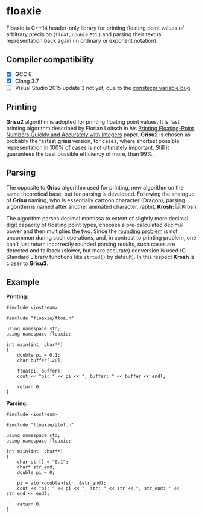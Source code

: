 floaxie
=======
Floaxie is C++14 header-only library for printing floating point values of arbitrary precision (`float`, `double` etc.) and parsing their textual representation back again (in ordinary or exponent notation).

Compiler compatibility
----------------------
- [x] GCC 6
- [x] Clang 3.7
- [ ] Visual Studio 2015 update 3 not yet, due to the [constexpr variable bug](https://connect.microsoft.com/VisualStudio/feedback/details/2849367/initialized-constexpr-variable-declaration-is-not-allowed-in-constexpr-function-body)

Printing
--------
**Grisu2** algorithm is adopted for printing floating point values. It is fast printing algorithm described by Florian Loitsch in his [Printing Floating-Point Numbers Quickly and Accurately with Integers](http://florian.loitsch.com/publications/dtoa-pldi2010.pdf) paper. **Grisu2** is chosen as probably the fastest **grisu** version, for cases, where shortest possible representation in 100% of cases is not ultimately important. Still it guarantees the best possible efficiency of more, than 99%.

Parsing
-------
The opposite to **Grisu** algorithm used for printing, new algorithm on the same theoretical base, but for parsing is developed. Following the analogue of **Grisu** naming, who is essentially cartoon character (Dragon), parsing algorithm is named after another animated character, rabbit, **Krosh:** ![Krosh](http://img4.wikia.nocookie.net/__cb20130427170555/smesharikiarhives/ru/images/0/03/%D0%9A%D1%80%D0%BE%D1%88.png "Krosh")

The algorithm parses decimal mantissa to extent of slightly more decimal digit capacity of floating point types, chooses a pre-calculated decimal power and then multiplies the two. Since the [rounding problem](http://www.exploringbinary.com/decimal-to-floating-point-needs-arbitrary-precision/) is not uncommon during such operations, and, in contrast to printing problem, one can't just return incorrectly rounded parsing results, such cases are detected and fallback (slower, but more accurate) conversion is used (C Standard Library functions like `strtod()` by default). In this respect **Krosh** is closer to **Grisu3**.

Example
-------
**Printing:**
```{.cpp}
#include <iostream>

#include "floaxie/ftoa.h"

using namespace std;
using namespace floaxie;

int main(int, char**)
{
	double pi = 0.1;
	char buffer[128];

	ftoa(pi, buffer);
	cout << "pi: " << pi << ", buffer: " << buffer << endl;

	return 0;
}
```

**Parsing:**
```{.cpp}
#include <iostream>

#include "floaxie/atof.h"

using namespace std;
using namespace floaxie;

int main(int, char**)
{
	char str[] = "0.1";
	char* str_end;
	double pi = 0;

	pi = atof<double>(str, &str_end);
	cout << "pi: " << pi << ", str: " << str << ", str_end: " << str_end << endl;

	return 0;
}
```
